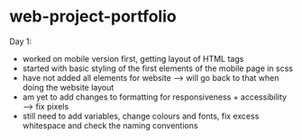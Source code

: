 # web-project-portfolio

Day 1:

- worked on mobile version first, getting layout of HTML tags
- started with basic styling of the first elements of the mobile page in scss
- have not added all elements for website —> will go back to that when doing the website layout
- am yet to add changes to formatting for responsiveness + accessibility —> fix pixels
- still need to add variables, change colours and fonts, fix excess whitespace and check the naming conventions
